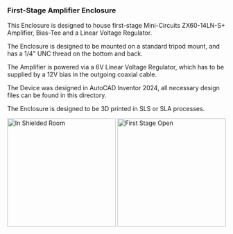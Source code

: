 ### First-Stage Amplifier Enclosure
This Enclosure is designed to house first-stage Mini-Circuits ZX60-14LN-S+ Amplifier, Bias-Tee and a Linear Voltage Regulator.

The Enclosure is designed to be mounted on a standard tripod mount, and has a 1/4" UNC thread on the bottom and back.

The Amplifier is powered via a 6V Linear Voltage Regulator, which has to be supplied by a 12V bias in the outgoing coaxial cable.

The Device was designed in AutoCAD Inventor 2024, all necessary design files can be found in this directory.

The Enclosure is designed to be 3D printed in SLS or SLA processes.

<img src="Images/First-Stage_in_shielded_room.png" alt="In Shielded Room" style="width:250;"/>
<img src="Images/First-Stage_open.png" alt="First Stage Open" style="width:250;"/>